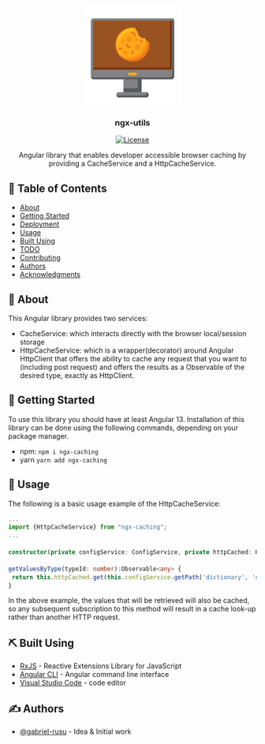 <p align="center">
  <a href="" rel="noopener">
 <img width=200px height=200px src="./projects/ngx-caching/assets/browser-settings.png" alt="Project logo"></a>
</p>

<h3 align="center">ngx-utils</h3>

<div align="center">

  [![License](https://img.shields.io/badge/license-MIT-blue.svg)](/LICENSE)

</div>


<p align="center"> 
Angular library that enables developer accessible browser caching by providing a CacheService and a HttpCacheService.
    <br> 
</p>

## 📝 Table of Contents
- [About](#about)
- [Getting Started](#getting_started)
- [Deployment](#deployment)
- [Usage](#usage)
- [Built Using](#built_using)
- [TODO](../TODO.md)
- [Contributing](../CONTRIBUTING.md)
- [Authors](#authors)
- [Acknowledgments](#acknowledgement)

## 🧐 About <a name = "about"></a>

This Angular library provides two services:
 - CacheService: which interacts directly with the browser local/session storage
 - HttpCacheService: which is a wrapper(decorator) around Angular HttpClient that offers the ability to cache any request that you want to (including post request) and offers the results as a Observable of the desired type, exactly as HttpClient.

## 🏁 Getting Started <a name = "getting_started"></a>
To use this library you should have at least Angular 13. Installation of this library can be done using the following commands, depending on your package manager.

- npm: ```npm i ngx-caching```
- yarn ```yarn add ngx-caching```

## 🎈 Usage <a name="usage"></a>

The following is a basic usage example of the HttpCacheService:

```typescript
...
import {HttpCacheService} from "ngx-caching";
...

constructor(private configService: ConfigService, private httpCached: HttpCacheService) { }

getValuesByType(typeId: number):Observable<any> {
 return this.httpCached.get(this.configService.getPath('dictionary', 'entries', {typeId}));
}
```
In the above example, the values that will be retrieved will also be cached, so any subsequent subscription to this method will result in a cache look-up rather than another HTTP request.


## ⛏️ Built Using <a name = "built_using"></a>
- [RxJS](https://rxjs.dev/) - Reactive Extensions Library for JavaScript
- [Angular CLI](https://angular.io/cli) - Angular command line interface
- [Visual Studio Code](https://code.visualstudio.com/) - code editor


## ✍️ Authors <a name = "authors"></a>
- [@gabriel-rusu](https://github.com/gabriel-rusu) - Idea & Initial work

